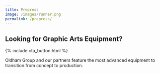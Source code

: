 ```yaml
---
title: Prepress
image: /images/runner.png
permalink: /prepress/
---
```

## Looking for Graphic Arts Equipment?
{% include cta_button.html %}
<!-- split -->
Oldham Group and our partners feature the most advanced equipment to transition from concept to production.
